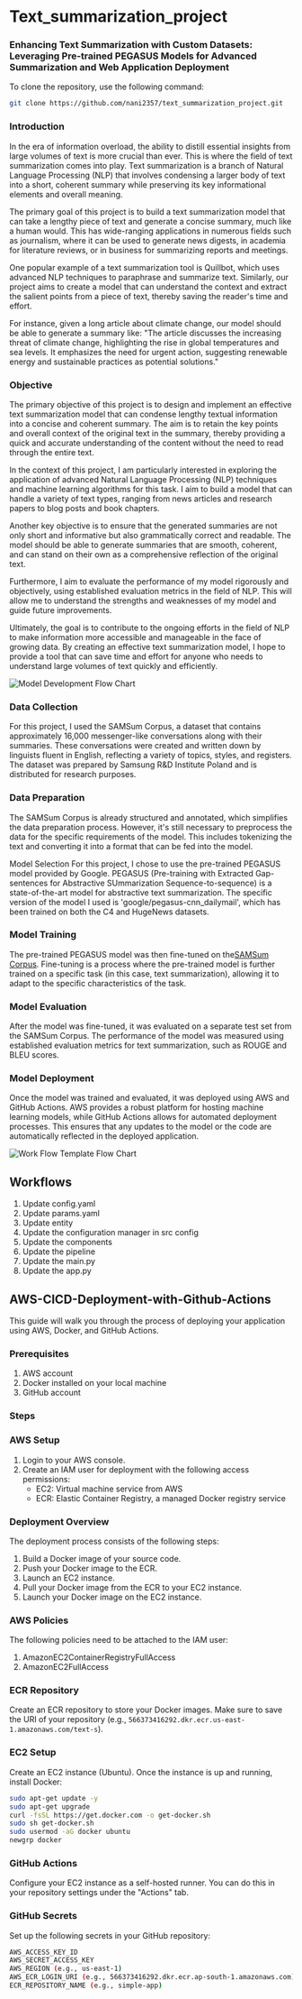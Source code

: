 # Text_summarization_project
### Enhancing Text Summarization with Custom Datasets: Leveraging Pre-trained PEGASUS Models for Advanced Summarization and Web Application Deployment

To clone the repository, use the following command:

```bash
git clone https://github.com/nani2357/text_summarization_project.git
```

### Introduction
In the era of information overload, the ability to distill essential insights from large volumes of text is more crucial than ever. This is where the field of text summarization comes into play. Text summarization is a branch of Natural Language Processing (NLP) that involves condensing a larger body of text into a short, coherent summary while preserving its key informational elements and overall meaning.

The primary goal of this project is to build a text summarization model that can take a lengthy piece of text and generate a concise summary, much like a human would. This has wide-ranging applications in numerous fields such as journalism, where it can be used to generate news digests, in academia for literature reviews, or in business for summarizing reports and meetings.

One popular example of a text summarization tool is Quillbot, which uses advanced NLP techniques to paraphrase and summarize text. Similarly, our project aims to create a model that can understand the context and extract the salient points from a piece of text, thereby saving the reader's time and effort.

For instance, given a long article about climate change, our model should be able to generate a summary like: "The article discusses the increasing threat of climate change, highlighting the rise in global temperatures and sea levels. It emphasizes the need for urgent action, suggesting renewable energy and sustainable practices as potential solutions."


### Objective
The primary objective of this project is to design and implement an effective text summarization model that can condense lengthy textual information into a concise and coherent summary. The aim is to retain the key points and overall context of the original text in the summary, thereby providing a quick and accurate understanding of the content without the need to read through the entire text.

In the context of this project, I am particularly interested in exploring the application of advanced Natural Language Processing (NLP) techniques and machine learning algorithms for this task. I aim to build a model that can handle a variety of text types, ranging from news articles and research papers to blog posts and book chapters.

Another key objective is to ensure that the generated summaries are not only short and informative but also grammatically correct and readable. The model should be able to generate summaries that are smooth, coherent, and can stand on their own as a comprehensive reflection of the original text.

Furthermore, I aim to evaluate the performance of my model rigorously and objectively, using established evaluation metrics in the field of NLP. This will allow me to understand the strengths and weaknesses of my model and guide future improvements.

Ultimately, the goal is to contribute to the ongoing efforts in the field of NLP to make information more accessible and manageable in the face of growing data. By creating an effective text summarization model, I hope to provide a tool that can save time and effort for anyone who needs to understand large volumes of text quickly and efficiently.

![Model Development Flow Chart](https://drive.google.com/uc?export=download&id=17Bfgh0xweO6C7B_fBOHRXT_sEiSLwOU1)

### Data Collection
For this project, I used the SAMSum Corpus, a dataset that contains approximately 16,000 messenger-like conversations along with their summaries. These conversations were created and written down by linguists fluent in English, reflecting a variety of topics, styles, and registers. The dataset was prepared by Samsung R&D Institute Poland and is distributed for research purposes.

### Data Preparation
The SAMSum Corpus is already structured and annotated, which simplifies the data preparation process. However, it's still necessary to preprocess the data for the specific requirements of the model. This includes tokenizing the text and converting it into a format that can be fed into the model.

Model Selection
For this project, I chose to use the pre-trained PEGASUS model provided by Google. PEGASUS (Pre-training with Extracted Gap-sentences for Abstractive SUmmarization Sequence-to-sequence) is a state-of-the-art model for abstractive text summarization. The specific version of the model I used is 'google/pegasus-cnn_dailymail', which has been trained on both the C4 and HugeNews datasets.

### Model Training
The pre-trained PEGASUS model was then fine-tuned on the[SAMSum Corpus](https://huggingface.co/datasets/samsum). Fine-tuning is a process where the pre-trained model is further trained on a specific task (in this case, text summarization), allowing it to adapt to the specific characteristics of the task.

### Model Evaluation
After the model was fine-tuned, it was evaluated on a separate test set from the SAMSum Corpus. The performance of the model was measured using established evaluation metrics for text summarization, such as ROUGE and BLEU scores.

### Model Deployment
Once the model was trained and evaluated, it was deployed using AWS and GitHub Actions. AWS provides a robust platform for hosting machine learning models, while GitHub Actions allows for automated deployment processes. This ensures that any updates to the model or the code are automatically reflected in the deployed application.

![Work Flow Template Flow Chart](https://drive.google.com/uc?export=download&id=142aA8dZA6lH0gLE_-OZ9Gvw-sgVc4oet)

## Workflows
1. Update config.yaml
2. Update params.yaml
3. Update entity
4. Update the configuration manager in src config
5. Update the components
6. Update the pipeline
7. Update the main.py
8. Update the app.py

## AWS-CICD-Deployment-with-Github-Actions

This guide will walk you through the process of deploying your application using AWS, Docker, and GitHub Actions.

### Prerequisites

1. AWS account
2. Docker installed on your local machine
3. GitHub account

### Steps

### AWS Setup

1. Login to your AWS console.
2. Create an IAM user for deployment with the following access permissions:
   - EC2: Virtual machine service from AWS
   - ECR: Elastic Container Registry, a managed Docker registry service

### Deployment Overview

The deployment process consists of the following steps:

1. Build a Docker image of your source code.
2. Push your Docker image to the ECR.
3. Launch an EC2 instance.
4. Pull your Docker image from the ECR to your EC2 instance.
5. Launch your Docker image on the EC2 instance.

### AWS Policies

The following policies need to be attached to the IAM user:

1. AmazonEC2ContainerRegistryFullAccess
2. AmazonEC2FullAccess

### ECR Repository

Create an ECR repository to store your Docker images. Make sure to save the URI of your repository (e.g., `566373416292.dkr.ecr.us-east-1.amazonaws.com/text-s`).

### EC2 Setup

Create an EC2 instance (Ubuntu). Once the instance is up and running, install Docker:

```bash
sudo apt-get update -y
sudo apt-get upgrade
curl -fsSL https://get.docker.com -o get-docker.sh
sudo sh get-docker.sh
sudo usermod -aG docker ubuntu
newgrp docker
```
### GitHub Actions
Configure your EC2 instance as a self-hosted runner. You can do this in your repository settings under the "Actions" tab.

### GitHub Secrets
Set up the following secrets in your GitHub repository:

```bash
AWS_ACCESS_KEY_ID
AWS_SECRET_ACCESS_KEY
AWS_REGION (e.g., us-east-1)
AWS_ECR_LOGIN_URI (e.g., 566373416292.dkr.ecr.ap-south-1.amazonaws.com)
ECR_REPOSITORY_NAME (e.g., simple-app)
```

